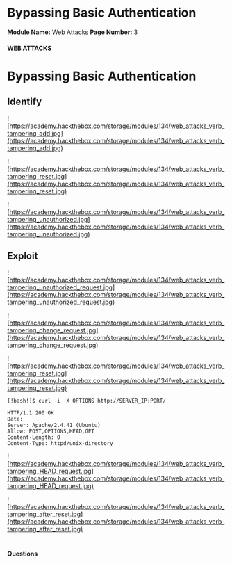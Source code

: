 <!--
 // Platform: Academy
// URL: https://academy.hackthebox.com/module/134/section/1175
// Platform Version: V1
// Module ID: 134
// Module Name: Web Attacks
// Module Difficulty: Medium
// Section ID: 1175
// Section Title: Bypassing Basic Authentication
// Page Title: Hack The Box - Academy
// Page Number: 3
-->

# Bypassing Basic Authentication

**Module Name:** Web Attacks **Page Number:** 3

#### 

#### WEB ATTACKS

# Bypassing Basic Authentication

## Identify

![https://academy.hackthebox.com/storage/modules/134/web_attacks_verb_tampering_add.jpg](https://academy.hackthebox.com/storage/modules/134/web_attacks_verb_tampering_add.jpg)

![https://academy.hackthebox.com/storage/modules/134/web_attacks_verb_tampering_reset.jpg](https://academy.hackthebox.com/storage/modules/134/web_attacks_verb_tampering_reset.jpg)

![https://academy.hackthebox.com/storage/modules/134/web_attacks_verb_tampering_unauthorized.jpg](https://academy.hackthebox.com/storage/modules/134/web_attacks_verb_tampering_unauthorized.jpg)

## Exploit

![https://academy.hackthebox.com/storage/modules/134/web_attacks_verb_tampering_unauthorized_request.jpg](https://academy.hackthebox.com/storage/modules/134/web_attacks_verb_tampering_unauthorized_request.jpg)

![https://academy.hackthebox.com/storage/modules/134/web_attacks_verb_tampering_change_request.jpg](https://academy.hackthebox.com/storage/modules/134/web_attacks_verb_tampering_change_request.jpg)

![https://academy.hackthebox.com/storage/modules/134/web_attacks_verb_tampering_reset.jpg](https://academy.hackthebox.com/storage/modules/134/web_attacks_verb_tampering_reset.jpg)

``` shell-session
[!bash!]$ curl -i -X OPTIONS http://SERVER_IP:PORT/

HTTP/1.1 200 OK
Date: 
Server: Apache/2.4.41 (Ubuntu)
Allow: POST,OPTIONS,HEAD,GET
Content-Length: 0
Content-Type: httpd/unix-directory
```

![https://academy.hackthebox.com/storage/modules/134/web_attacks_verb_tampering_HEAD_request.jpg](https://academy.hackthebox.com/storage/modules/134/web_attacks_verb_tampering_HEAD_request.jpg)

![https://academy.hackthebox.com/storage/modules/134/web_attacks_verb_tampering_after_reset.jpg](https://academy.hackthebox.com/storage/modules/134/web_attacks_verb_tampering_after_reset.jpg)

# 

# 

#### Questions

####